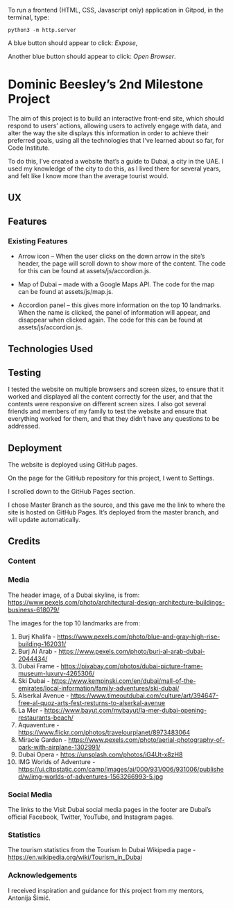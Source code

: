 To run a frontend (HTML, CSS, Javascript only) application in Gitpod, in the terminal, type:

`python3 -m http.server`

A blue button should appear to click: *Expose*,

Another blue button should appear to click: *Open Browser*.


# Dominic Beesley’s 2nd Milestone Project

The aim of this project is to build an interactive front-end site, which should respond to users’ actions, allowing users to actively engage with data, and alter the way the site displays this information in order to achieve their preferred goals, using all the technologies that I've learned about so far, for Code Institute. 

To do this, I’ve created a website that’s a guide to Dubai, a city in the UAE. I used my knowledge of the city to do this, as I lived there for several years, and felt like I know more than the average tourist would.

## UX

## Features

### Existing Features

* Arrow icon – When the user clicks on the down arrow in the site’s header, the page will scroll down to show more of the content. The code for this can be found at assets/js/accordion.js.

* Map of Dubai – made with a Google Maps API. The code for the map can be found at assets/js/map.js.

* Accordion panel – this gives more information on the top 10 landmarks. When the name is clicked, the panel of information will appear, and disappear when clicked again. The code for this can be found at assets/js/accordion.js.

## Technologies Used


## Testing
I tested the website on multiple browsers and screen sizes, to ensure that it worked and displayed all the content correctly for the user, and that the contents were responsive on different screen sizes. I also got several friends and members of my family to test the website and ensure that everything worked for them, and that they didn’t have any questions to be addressed.


## Deployment
The website is deployed using GitHub pages. 

On the page for the GitHub repository for this project, I went to Settings.

I scrolled down to the GitHub Pages section. 

I chose Master Branch as the source, and this gave me the link to where the site is hosted on GitHub Pages. It’s deployed from the master branch, and will update automatically.

## Credits

### Content

### Media
The header image, of a Dubai skyline, is from:  https://www.pexels.com/photo/architectural-design-architecture-buildings-business-618079/ 

The images for the top 10 landmarks are from:
1. Burj Khalifa - https://www.pexels.com/photo/blue-and-gray-high-rise-building-162031/ 
2. Burj Al Arab - https://www.pexels.com/photo/burj-al-arab-dubai-2044434/ 
3. Dubai Frame - https://pixabay.com/photos/dubai-picture-frame-museum-luxury-4265306/ 
4. Ski Dubai - https://www.kempinski.com/en/dubai/mall-of-the-emirates/local-information/family-adventures/ski-dubai/ 
5. Alserkal Avenue - https://www.timeoutdubai.com/culture/art/394647-free-al-quoz-arts-fest-resturns-to-alserkal-avenue 
6. La Mer - https://www.bayut.com/mybayut/la-mer-dubai-opening-restaurants-beach/ 
7. Aquaventure - https://www.flickr.com/photos/travelourplanet/8973483064 
8. Miracle Garden - https://www.pexels.com/photo/aerial-photography-of-park-with-airplane-1302991/ 
9. Dubai Opera - https://unsplash.com/photos/iG4Ut-x8zH8 
10. IMG Worlds of Adventure - https://ui.cltpstatic.com/camp/images/ai/000/931/006/931006/published/w/img-worlds-of-adventures-1563266993-5.jpg 

### Social Media
The links to the Visit Dubai social media pages in the footer are Dubai’s official Facebook, Twitter, YouTube, and Instagram pages.

### Statistics
The tourism statistics from the Tourism In Dubai Wikipedia page - https://en.wikipedia.org/wiki/Tourism_in_Dubai

### Acknowledgements
I received inspiration and guidance for this project from my mentors, Antonija Šimić.

